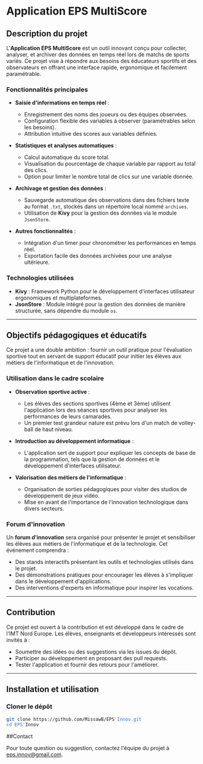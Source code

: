 # Application EPS MultiScore

## Description du projet

L'**Application EPS MultiScore** est un outil innovant conçu pour collecter, analyser, et archiver des données en temps réel lors de matchs de sports variés. Ce projet vise à répondre aux besoins des éducateurs sportifs et des observateurs en offrant une interface rapide, ergonomique et facilement paramétrable.

### Fonctionnalités principales

- **Saisie d'informations en temps réel** :
  - Enregistrement des noms des joueurs ou des équipes observées.
  - Configuration flexible des variables à observer (paramétrables selon les besoins).
  - Attribution intuitive des scores aux variables définies.

- **Statistiques et analyses automatiques** :
  - Calcul automatique du score total.
  - Visualisation du pourcentage de chaque variable par rapport au total des clics.
  - Option pour limiter le nombre total de clics sur une variable donnée.

- **Archivage et gestion des données** :
  - Sauvegarde automatique des observations dans des fichiers texte au format `.txt`, stockés dans un répertoire local nommé `archives`.
  - Utilisation de **Kivy** pour la gestion des données via le module `JsonStore`.

- **Autres fonctionnalités** :
  - Intégration d'un timer pour chronométrer les performances en temps réel.
  - Exportation facile des données archivées pour une analyse ultérieure.

### Technologies utilisées

- **Kivy** : Framework Python pour le développement d'interfaces utilisateur ergonomiques et multiplateformes.
- **JsonStore** : Module intégré pour la gestion des données de manière structurée, sans dépendre du module `os`.

---

## Objectifs pédagogiques et éducatifs

Ce projet a une double ambition : fournir un outil pratique pour l'évaluation sportive tout en servant de support éducatif pour initier les élèves aux métiers de l'informatique et de l'innovation.

### Utilisation dans le cadre scolaire

- **Observation sportive active** :
  - Les élèves des sections sportives (4ème et 3ème) utilisent l'application lors des séances sportives pour analyser les performances de leurs camarades.
  - Un premier test grandeur nature est prévu lors d'un match de volley-ball de haut niveau.

- **Introduction au développement informatique** :
  - L'application sert de support pour expliquer les concepts de base de la programmation, tels que la gestion de données et le développement d'interfaces utilisateur.

- **Valorisation des métiers de l'informatique** :
  - Organisation de sorties pédagogiques pour visiter des studios de développement de jeux vidéo.
  - Mise en avant de l'importance de l'innovation technologique dans divers secteurs.

### Forum d'innovation

Un **forum d'innovation** sera organisé pour présenter le projet et sensibiliser les élèves aux métiers de l'informatique et de la technologie. Cet événement comprendra :
- Des stands interactifs présentant les outils et technologies utilisés dans le projet.
- Des démonstrations pratiques pour encourager les élèves à s'impliquer dans le développement d'applications.
- Des interventions d'experts en informatique pour inspirer les vocations.

---

## Contribution

Ce projet est ouvert à la contribution et est développé dans le cadre de l'IMT Nord Europe. Les élèves, enseignants et développeurs intéressés sont invités à :
- Soumettre des idées ou des suggestions via les issues du dépôt.
- Participer au développement en proposant des pull requests.
- Tester l'application et fournir des retours pour l'améliorer.

---

## Installation et utilisation

### Cloner le dépôt

```bash
git clone https://github.com/MissawB/EPS'Innov.git
cd EPS'Innov
```

##Contact 

Pour toute question ou suggestion, contactez l'équipe du projet à eps.innov@gmail.com.


